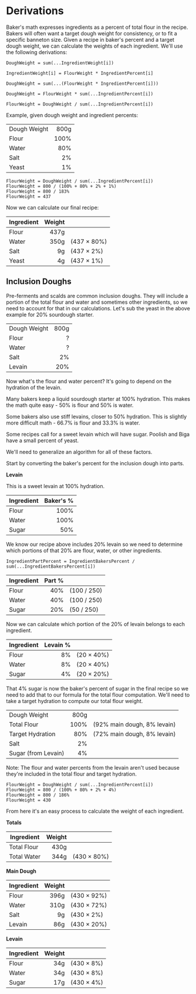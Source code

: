 # Derivations

Baker's math expresses ingredients as a percent of total flour in the recipe.
Bakers will often want a target dough weight for consistency, or to fit a
specific banneton size. Given a recipe in baker's percent and a target dough
weight, we can calculate the weights of each ingredient. We'll use the
following derivations:

```
DoughWeight = sum(...IngredientWeight[i])

IngredientWeight[i] = FlourWeight * IngredientPercent[i]

DoughWeight = sum(...(FlourWeight * IngredientPercent[i]))

DoughWeight = FlourWeight * sum(...IngredientPercent[i])

FlourWeight = DoughWeight / sum(...IngredientPercent[i])
```

Example, given dough weight and ingredient percents:

|              |      |
| ------------ | ---: |
| Dough Weight | 800g |
| Flour        | 100% |
| Water        |  80% |
| Salt         |   2% |
| Yeast        |   1% |

```
FlourWeight = DoughWeight / sum(...IngredientPercent[i])
FlourWeight = 800 / (100% + 80% + 2% + 1%)
FlourWeight = 800 / 183%
FlourWeight = 437
```

Now we can calculate our final recipe:

| Ingredient | Weight |             |
| ---------- | -----: | ----------- |
| Flour      |   437g |             |
| Water      |   350g | (437 × 80%) |
| Salt       |     9g | (437 × 2%)  |
| Yeast      |     4g | (437 × 1%)  |

## Inclusion Doughs

Pre-ferments and scalds are common inclusion doughs. They will include a portion
of the total flour and water and sometimes other ingredients, so we need to
account for that in our calculations. Let's sub the yeast in the above example
for 20% sourdough starter.

|              |      |
| ------------ | ---: |
| Dough Weight | 800g |
| Flour        |    ? |
| Water        |    ? |
| Salt         |   2% |
| Levain       |  20% |

Now what's the flour and water percent? It's going to depend on the hydration of
the levain.

Many bakers keep a liquid sourdough starter at 100% hydration. This
makes the math quite easy - 50% is flour and 50% is water.

Some bakers also use stiff levains, closer to 50% hydration. This is slightly
more difficult math - 66.7% is flour and 33.3% is water.

Some recipes call for a sweet levain which will have sugar. Poolish and Biga
have a small percent of yeast.

We'll need to generalize an algorithm for all of these factors.

Start by converting the baker's percent for the inclusion dough into parts.

**Levain**

This is a sweet levain at 100% hydration.

| Ingredient | Baker's % |
| ---------- | --------: |
| Flour      |      100% |
| Water      |      100% |
| Sugar      |       50% |

We know our recipe above includes 20% levain so we need to determine which
portions of that 20% are flour, water, or other ingredients.

```
IngredientPartPercent = IngredientBakersPercent / sum(...IngredientBakersPercent[i])
```

| Ingredient | Part % |             |
| ---------- | -----: | ----------- |
| Flour      |    40% | (100 / 250) |
| Water      |    40% | (100 / 250) |
| Sugar      |    20% | (50 / 250)  |

Now we can calculate which portion of the 20% of levain belongs to each
ingredient.

| Ingredient | Levain % |            |
| ---------- | -------: | ---------- |
| Flour      |       8% | (20 × 40%) |
| Water      |       8% | (20 × 40%) |
| Sugar      |       4% | (20 × 20%) |

That 4% sugar is now the baker's percent of sugar in the final recipe so we
need to add that to our formula for the total flour computation. We'll need to
take a target hydration to compute our total flour weight.

|                     |      |                             |
| ------------------- | ---: | --------------------------- |
| Dough Weight        | 800g |                             |
| Total Flour         | 100% | (92% main dough, 8% levain) |
| Target Hydration    |  80% | (72% main dough, 8% levain) |
| Salt                |   2% |                             |
| Sugar (from Levain) |   4% |                             |

Note: The flour and water percents from the levain aren't used because they're
included in the total flour and target hydration.

```
FlourWeight = DoughWeight / sum(...IngredientPercent[i])
FlourWeight = 800 / (100% + 80% + 2% + 4%)
FlourWeight = 800 / 186%
FlourWeight = 430
```

From here it's an easy process to calculate the weight of each ingredient.

**Totals**

| Ingredient  | Weight |             |
| ----------- | -----: | ----------- |
| Total Flour |   430g |             |
| Total Water |   344g | (430 × 80%) |

**Main Dough**

| Ingredient | Weight |             |
| ---------- | -----: | ----------- |
| Flour      |   396g | (430 × 92%) |
| Water      |   310g | (430 × 72%) |
| Salt       |     9g | (430 × 2%)  |
| Levain     |    86g | (430 × 20%) |

**Levain**

| Ingredient | Weight |            |
| ---------- | -----: | ---------- |
| Flour      |    34g | (430 × 8%) |
| Water      |    34g | (430 × 8%) |
| Sugar      |    17g | (430 × 4%) |
